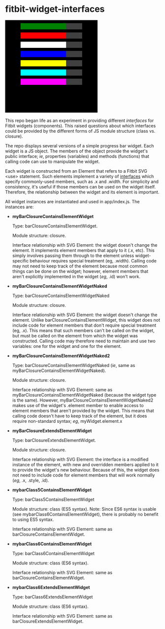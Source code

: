 # fitbit-widget-interfaces
![Image](fitbit-widget-interfaces.png "screenshot")

This repo began life as an experiment in providing different _interfaces_ for Fitbit widgets (components). This raised questions about which interfaces could be provided by the different forms of JS module structure (class vs. closure).

The repo displays several versions of a simple progress bar widget. Each widget is a JS object. The members of the object provide the widget's public interface; _ie_, properties (variables) and methods (functions) that calling code can use to manipulate the widget.

Each widget is constructed from an Element that refers to a Fitbit SVG \<use> statement. Such elements implement a variety of [interfaces](https://dev.fitbit.com/build/reference/device-api/document) which specify commonly-used members, such as .x and .width. For simplicity and consistency, it's useful if those members can be used on the widget itself. Therefore, the relationship between the widget and its element is important.

All widget instances are instantiated and used in app/index.js. The instances are:

* **myBarClosureContainsElementWidget**

  Type: barClosureContainsElementWidget.

  Module structure: closure.

  Interface relationship with SVG Element: the widget doesn't change the element. It implements element members that apply to it (.x, etc). This simply involves passing them through to the element unless widget-specific behaviour requires special treatment (eg, .width). Calling code may not need to keep track of the element because most common things can be done on the widget; however, element members that aren't explicitly implemented in the widget (_eg_, .id) won't work.

* **myBarClosureContainsElementWidgetNaked**

  Type: barClosureContainsElementWidgetNaked

  Module structure: closure.

  Interface relationship with SVG Element: the widget doesn't change the element. Unlike barClosureContainsElementWidget, this widget does not include code for element members that don't require special treatment (eg, .x). This means that such members can't be called on the widget, but must be called on the element from which the widget was constructed. Calling code may therefore need to maintain and use two variables: one for the widget and one for the element.

* **myBarClosureContainsElementWidgetNaked2**

  Type: barClosureContainsElementWidgetNaked (_ie_, same as myBarClosureContainsElementWidgetNaked).

  Module structure: closure.

  Interface relationship with SVG Element: same as myBarClosureContainsElementWidgetNaked (because the widget type is the same). However, myBarClosureContainsElementWidgetNaked2 makes use of the widget's .element member to enable access to element members that aren't provided by the widget. This means that calling code doesn't have to keep track of the element, but it does require non-standard syntax; _eg_, myWidget.element.x

* **myBarClosureExtendsElementWidget**

  Type: barClosureExtendsElementWidget.

  Module structure: closure.

  Interface relationship with SVG Element: the interface is a modified instance of the element, with new and overridden members applied to it to provide the widget's new behaviour. Because of this, the widget does not need to include code for element members that will work normally (_eg_, .x, .style, .id).

* **mybarClass5ContainsElementWidget**

  Type: barClass5ContainsElementWidget

  Module structure: class (ES5 syntax). Note: Since ES6 syntax is usable (see mybarClass6ContainsElementWidget), there is probably no benefit to using ES5 syntax.

  Interface relationship with SVG Element: same as barClosureContainsElementWidget.

* **mybarClass6ContainsElementWidget**

  Type: barClass6ContainsElementWidget

  Module structure: class (ES6 syntax).

  Interface relationship with SVG Element: same as barClosureContainsElementWidget.

* **mybarClass6ExtendsElementWidget**

  Type: barClass6ExtendsElementWidget

  Module structure: class (ES6 syntax).

  Interface relationship with SVG Element: same as barClosureExtendsElementWidget.